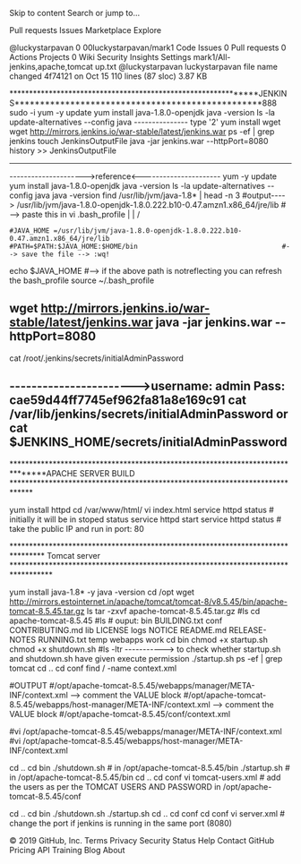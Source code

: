 Skip to content
Search or jump to…

Pull requests
Issues
Marketplace
Explore
 
@luckystarpavan 
0
00luckystarpavan/mark1
 Code Issues 0 Pull requests 0 Actions Projects 0 Wiki Security Insights Settings
mark1/All-jenkins,apache,tomcat up.txt
@luckystarpavan luckystarpavan file name changed
4f74121 on Oct 15
110 lines (87 sloc)  3.87 KB
  
**************************************************************JENKINS*************************************************888
sudo -i
yum -y update
yum install java-1.8.0-openjdk
java -version
ls -la
update-alternatives --config java   --------------- type '2'
yum install wget
wget http://mirrors.jenkins.io/war-stable/latest/jenkins.war
ps -ef | grep jenkins
touch Jenkins‌OutputFile
java -jar jenkins.war --httpPort=8080
history >> Jenkins‌OutputFile
   
----------------------------------------------
--------------------->reference<----------------------
yum -y update
yum install java-1.8.0-openjdk
java -version
ls -la
update-alternatives --config java
java -version
find /usr/lib/jvm/java-1.8* | head -n 3
#output----> /usr/lib/jvm/java-1.8.0-openjdk-1.8.0.222.b10-0.47.amzn1.x86_64/jre/lib                  #  --> paste this in vi .bash_profile
					|
					|
				        \/

	#JAVA_HOME =/usr/lib/jvm/java-1.8.0-openjdk-1.8.0.222.b10-0.47.amzn1.x86_64/jre/lib
	#PATH=$PATH:$JAVA_HOME:$HOME/bin									#--> save the file --> :wq!

echo $JAVA_HOME                                                 #--> if the above path is notreflecting you can refresh the bash_profile
source ~/.bash_profile



wget http://mirrors.jenkins.io/war-stable/latest/jenkins.war
java -jar jenkins.war --httpPort=8080
-------------------------------------------------

cat /root/.jenkins/secrets/initialAdminPassword

----------------------->username: admin           Pass:  cae59d44ff7745ef962fa81a8e169c91
cat /var/lib/jenkins/secrets/initialAdminPassword
or 
cat $JENKINS_HOME/secrets/initialAdminPassword
--------------------------------------------------

*******************************************************************************APACHE SERVER BUILD *****************************************************************************

yum install httpd
cd /var/www/html/
vi index.html
service httpd status      # initially it will be in stoped status 
service httpd start
service httpd status      # take the public IP and run in port: 80

******************************************************************************** Tomcat server **********************************************************************************

yum install java-1.8* -y
java -version
cd /opt
wget http://mirrors.estointernet.in/apache/tomcat/tomcat-8/v8.5.45/bin/apache-tomcat-8.5.45.tar.gz
ls
tar -zxvf apache-tomcat-8.5.45.tar.gz
                                                      #ls
cd apache-tomcat-8.5.45
                                                      #ls
                                                      # ouput:  bin  BUILDING.txt  conf  CONTRIBUTING.md  lib  LICENSE  logs  NOTICE  README.md  RELEASE-NOTES  RUNNING.txt  temp  webapps  work
cd bin
chmod +x startup.sh
chmod +x shutdown.sh
                                                       #ls -ltr            -----------> to check whether startup.sh and shutdown.sh have given execute permission
./startup.sh
ps -ef | grep tomcat
cd ..
cd conf
find / -name context.xml

#OUTPUT
#/opt/apache-tomcat-8.5.45/webapps/manager/META-INF/context.xml            --> comment the VALUE block
#/opt/apache-tomcat-8.5.45/webapps/host-manager/META-INF/context.xml       --> comment the VALUE block
#/opt/apache-tomcat-8.5.45/conf/context.xml


#vi /opt/apache-tomcat-8.5.45/webapps/manager/META-INF/context.xml
#vi /opt/apache-tomcat-8.5.45/webapps/host-manager/META-INF/context.xml       


cd ..
cd bin
./shutdown.sh                 # in /opt/apache-tomcat-8.5.45/bin
./startup.sh                  # in /opt/apache-tomcat-8.5.45/bin
cd ..
cd conf
vi tomcat-users.xml           # add the users as per the TOMCAT USERS AND PASSWORD in /opt/apache-tomcat-8.5.45/conf

cd ..
cd bin
./shutdown.sh
./startup.sh
cd ..
cd conf
cd conf
vi server.xml                # change the port if jenkins is running in the same port (8080) 





© 2019 GitHub, Inc.
Terms
Privacy
Security
Status
Help
Contact GitHub
Pricing
API
Training
Blog
About
